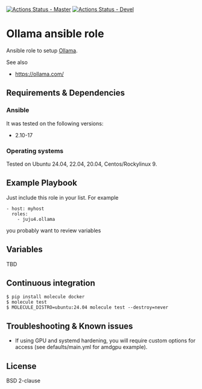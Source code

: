 [![Actions Status - Master](https://github.com/juju4/ansible-ollama/workflows/AnsibleCI/badge.svg)](https://github.com/juju4/ansible-ollama/actions?query=branch%3Amain)
[![Actions Status - Devel](https://github.com/juju4/ansible-ollama/workflows/AnsibleCI/badge.svg?branch=devel)](https://github.com/juju4/ansible-ollama/actions?query=branch%3Adevel)

# Ollama ansible role

Ansible role to setup [Ollama](https://github.com/ollama/ollama/).

See also
* https://ollama.com/

## Requirements & Dependencies

### Ansible
It was tested on the following versions:
 * 2.10-17

### Operating systems

Tested on Ubuntu 24.04, 22.04, 20.04, Centos/Rockylinux 9.

## Example Playbook

Just include this role in your list.
For example

```
- host: myhost
  roles:
    - juju4.ollama
```

you probably want to review variables

## Variables

TBD


## Continuous integration

```
$ pip install molecule docker
$ molecule test
$ MOLECULE_DISTRO=ubuntu:24.04 molecule test --destroy=never
```


## Troubleshooting & Known issues

* If using GPU and systemd hardening, you will require custom options for access (see defaults/main.yml for amdgpu example).

## License

BSD 2-clause
